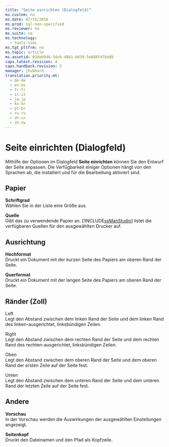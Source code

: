```yaml
---
title: "Seite einrichten (Dialogfeld)"
ms.custom: na
ms.date: 07/15/2016
ms.prod: sql-non-specified
ms.reviewer: na
ms.suite: na
ms.technology: 
  - tools-ssms
ms.tgt_pltfrm: na
ms.topic: article
ms.assetid: 03deb946-34c6-48b1-b639-5e888f47bddb
caps.latest.revision: 4
caps.handback.revision: 3
manager: jhubbard
translation.priority.mt: 
  - de-de
  - es-es
  - fr-fr
  - it-it
  - ja-jp
  - ko-kr
  - pt-br
  - ru-ru
  - zh-cn
  - zh-tw
---
```

# Seite einrichten (Dialogfeld)
Mithilfe der Optionen im Dialogfeld **Seite einrichten** können Sie den Entwurf der Seite anpassen. Die Verfügbarkeit einiger Optionen hängt von den Sprachen ab, die installiert und für die Bearbeitung aktiviert sind.  
  
## Papier  
**Schriftgrad**  
Wählen Sie in der Liste eine Größe aus.  
  
**Quelle**  
Gibt das zu verwendende Papier an. [!INCLUDE[ssManStudio](../content/includes/ssManStudio_md.md)] listet die verfügbaren Quellen für den ausgewählten Drucker auf.  
  
## Ausrichtung  
**Hochformat**  
Druckt ein Dokument mit der kurzen Seite des Papiers am oberen Rand der Seite.  
  
**Querformat**  
Druckt ein Dokument mit der langen Seite des Papiers am oberen Rand der Seite.  
  
## Ränder (Zoll)  
Left  
Legt den Abstand zwischen dem linken Rand der Seite und dem linken Rand des linken\-ausgerichtet, linksbündigen Zeilen.  
  
Right  
Legt den Abstand zwischen dem rechten Rand der Seite und dem rechten Rand des rechten\-ausgerichtet, linksbündigen Zeilen.  
  
Oben  
Legt den Abstand zwischen dem oberen Rand der Seite und dem oberen Rand der ersten Zeile auf der Seite fest.  
  
Unten  
Legt den Abstand zwischen dem unteren Rand der Seite und dem unteren Rand der letzten Zeile auf der Seite fest.  
  
## Andere  
**Vorschau**  
In der Vorschau werden die Auswirkungen der ausgewählten Einstellungen angezeigt.  
  
**Seitenkopf**  
Druckt den Dateinamen und den Pfad als Kopfzeile.  
  

